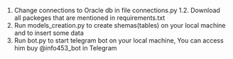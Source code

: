 1. Change connections to Oracle db in file connections.py
1.2. Download all packeges that are mentioned in requirements.txt
2. Run models_creation.py to create shemas(tables) on your local machine and to insert some data
3. Run bot.py to start telegram bot on your local machine, You can access him buy @info453_bot in Telegram
